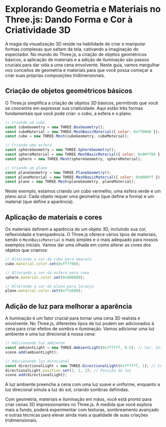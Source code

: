 # Explorando Geometria e Materiais no Three.js: Dando Forma e Cor à Criatividade 3D

A magia da visualização 3D reside na habilidade de criar e manipular formas complexas que saltam da tela, cativando a imaginação do espectador. No mundo do Three.js, a criação de objetos geométricos básicos, a aplicação de materiais e a adição de iluminação são passos cruciais para dar vida a uma cena envolvente. Neste guia, vamos mergulhar nos conceitos de geometria e materiais para que você possa começar a criar suas próprias composições tridimensionais.

## Criação de objetos geométricos básicos

O Three.js simplifica a criação de objetos 3D básicos, permitindo que você se concentre em expressar sua criatividade. Aqui estão três formas fundamentais que você pode criar: o cubo, a esfera e o plano.

```javascript
// Criando um cubo
const cubeGeometry = new THREE.BoxGeometry();
const cubeMaterial = new THREE.MeshBasicMaterial({ color: 0xff0000 });
const cube = new THREE.Mesh(cubeGeometry, cubeMaterial);

// Criando uma esfera
const sphereGeometry = new THREE.SphereGeometry();
const sphereMaterial = new THREE.MeshBasicMaterial({ color: 0x00ff00 });
const sphere = new THREE.Mesh(sphereGeometry, sphereMaterial);

// Criando um plano
const planeGeometry = new THREE.PlaneGeometry();
const planeMaterial = new THREE.MeshBasicMaterial({ color: 0x0000ff });
const plane = new THREE.Mesh(planeGeometry, planeMaterial);
```

Neste exemplo, estamos criando um cubo vermelho, uma esfera verde e um plano azul. Cada objeto requer uma geometria (que define a forma) e um material (que define a aparência).

## Aplicação de materiais e cores

Os materiais definem a aparência de um objeto 3D, incluindo sua cor, reflexividade e transparência. O Three.js oferece vários tipos de materiais, sendo o `MeshBasicMaterial` o mais simples e o mais adequado para nossos exemplos iniciais. Vamos dar uma olhada em como alterar as cores dos objetos que criamos:

```javascript
// Alterando a cor do cubo para amarelo
cube.material.color.set(0xffff00);

// Alterando a cor da esfera para roxo
sphere.material.color.set(0x800080);

// Alterando a cor do plano para laranja
plane.material.color.set(0xffa500);
```

## Adição de luz para melhorar a aparência

A iluminação é um fator crucial para tornar uma cena 3D realista e envolvente. No Three.js, diferentes tipos de luz podem ser adicionados à cena para criar efeitos de sombra e iluminação. Vamos adicionar uma luz ambiente e uma luz direcional à nossa cena:

```javascript
// Adicionando luz ambiente
const ambientLight = new THREE.AmbientLight(0xffffff, 0.5); // Cor, Intensidade
scene.add(ambientLight);

// Adicionando luz direcional
const directionalLight = new THREE.DirectionalLight(0xffffff, 1); // Cor, Intensidade
directionalLight.position.set(1, 1, 1); // Posição da luz
scene.add(directionalLight);
```

A luz ambiente preenche a cena com uma luz suave e uniforme, enquanto a luz direcional simula a luz do sol, criando sombras definidas.

Com geometria, materiais e iluminação em mãos, você está pronto para criar cenas 3D impressionantes no Three.js. À medida que você explora mais a fundo, poderá experimentar com texturas, sombreamento avançado e outras técnicas para elevar ainda mais a qualidade de suas criações tridimensionais.